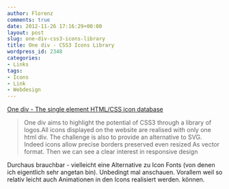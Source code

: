```yaml
---
author: Florenz
comments: true
date: 2012-11-26 17:16:29+00:00
layout: post
slug: one-div-css3-icons-library
title: One div - CSS3 Icons Library
wordpress_id: 2348
categories:
- Links
tags:
- Icons
- Link
- Webdesign
---
```


[One div - The single element HTML/CSS icon database](http://one-div.com/)


> One div aims to highlight the potential of CSS3 through a library of logos.All icons displayed on the website are realised with only one html div. The challenge is also to provide an alternative to SVG. Indeed icons allow precise borders preserved even resized As vector format. Then we can see a clear interest in responsive design



Durchaus brauchbar - vielleicht eine Alternative zu Icon Fonts (von denen ich eigentlich sehr angetan bin). Unbedingt mal anschauen. Vorallem weil so relativ leicht auch Animationen in den Icons realisiert werden. können. 
